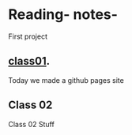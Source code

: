 # Reading- notes-
First project

## [class01](/Reading-Notes/Class01).

Today we made a github pages site

## Class 02

Class 02 Stuff

